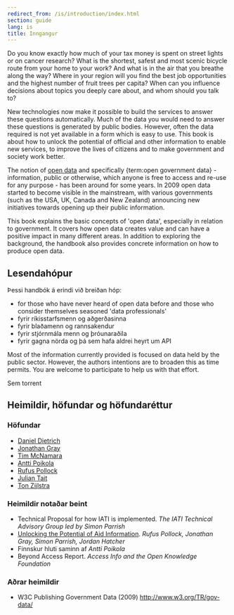 ```yaml
---
redirect_from: /is/introduction/index.html
section: guide
lang: is
title: Inngangur
---
```


Do you know exactly how much of your tax money is spent on street lights or on cancer research? What is the shortest, safest and most scenic bicycle route from your home to your work? And what is in the air that you breathe along the way? Where in your region will you find the best job opportunities and the highest number of fruit trees per capita? When can you influence decisions about topics you deeply care about, and whom should you talk to?

New technologies now make it possible to build the services to answer these questions automatically. Much of the data you would need to answer these questions is generated by public bodies. However, often the data required is not yet available in a form which is easy to use. This book is about how to unlock the potential of official and other information to enable new services, to improve the lives of citizens and to make government and society work better.

The notion of [open data](/glossary/is/terms/open-data/) and specifically {term:open government data} - information, public or otherwise, which anyone is free to access and re-use for any purpose - has been around for some years. In 2009 open data started to become visible in the mainstream, with various governments (such as the USA, UK, Canada and New Zealand) announcing new initiatives towards opening up their public information.

This book explains the basic concepts of 'open data', especially in relation to government. It covers how open data creates value and can have a positive impact in many different areas. In addition to exploring the background, the handbook also provides concrete information on how to produce open data.

## Lesendahópur

Þessi handbók á erindi við breiðan hóp:

-   for those who have never heard of open data before and those who consider themselves seasoned 'data professionals'
-   fyrir ríkisstarfsmenn og aðgerðasinna
-   fyrir blaðamenn og rannsakendur
-   fyrir stjórnmála menn og þróunaraðila
-   fyrir gagna nörda og þá sem hafa aldrei heyrt um API

Most of the information currently provided is focused on data held by the public sector. However, the authors intentions are to broaden this as time permits. You are welcome to participate to help us with that effort.

Sem torrent

## Heimildir, höfundar og höfundaréttur

### Höfundar

-   [Daniel Dietrich](http://ddie.me/)
-   [Jonathan Gray](http://jonathangray.org/)
-   [Tim McNamara](http://timmcnamara.co.nz)
-   [Antti Poikola](http://apoikola.wordpress.com/)
-   [Rufus Pollock](http://rufuspollock.org/)
-   [Julian Tait](http://www.littlestar.tv/)
-   [Ton Zijlstra](http://www.zylstra.org/)

### Heimildir notaðar beint

-   Technical Proposal for how IATI is implemented. *The IATI Technical Advisory Group led by Simon Parrish*
-   [Unlocking the Potential of Aid Information](http://www.unlockingaid.info/). *Rufus Pollock, Jonathan Gray, Simon Parrish, Jordan Hatcher*
-   Finnskur hluti saminn af *Antti Poikola*
-   Beyond Access Report. *Access Info and the Open Knowledge Foundation*

### Aðrar heimildir

-   W3C Publishing Government Data (2009) <http://www.w3.org/TR/gov-data/>

